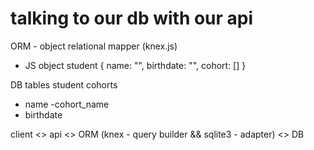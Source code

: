 # talking to our db with our api

ORM - object relational mapper (knex.js)

- JS object
  student {
  name: "",
  birthdate: "",
  cohort: []
  }

DB tables
student cohorts

- name -cohort_name
- birthdate

client <> api <> ORM (knex - query builder && sqlite3 - adapter) <> DB
